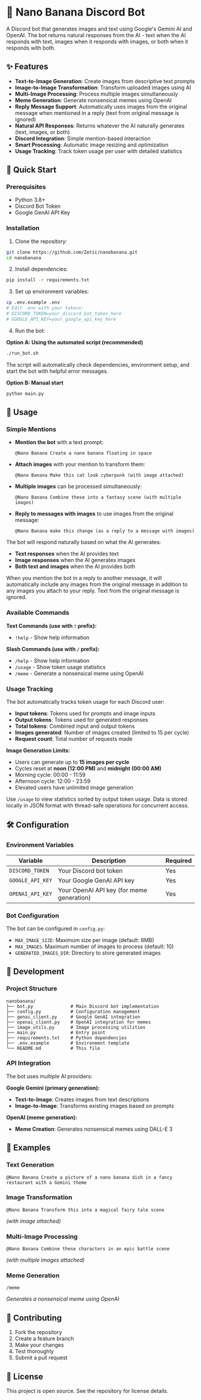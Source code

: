 # 🍌 Nano Banana Discord Bot

A Discord bot that generates images and text using Google's Gemini AI and OpenAI. The bot returns natural responses from the AI - text when the AI responds with text, images when it responds with images, or both when it responds with both.

## ✨ Features

- **Text-to-Image Generation**: Create images from descriptive text prompts
- **Image-to-Image Transformation**: Transform uploaded images using AI  
- **Multi-Image Processing**: Process multiple images simultaneously
- **Meme Generation**: Generate nonsensical memes using OpenAI
- **Reply Message Support**: Automatically uses images from the original message when mentioned in a reply (text from original message is ignored)
- **Natural API Responses**: Returns whatever the AI naturally generates (text, images, or both)
- **Discord Integration**: Simple mention-based interaction
- **Smart Processing**: Automatic image resizing and optimization
- **Usage Tracking**: Track token usage per user with detailed statistics

## 🚀 Quick Start

### Prerequisites

- Python 3.8+
- Discord Bot Token
- Google GenAI API Key

### Installation

1. Clone the repository:
```bash
git clone https://github.com/Zetic/nanobanana.git
cd nanobanana
```

2. Install dependencies:
```bash
pip install -r requirements.txt
```

3. Set up environment variables:
```bash
cp .env.example .env
# Edit .env with your tokens:
# DISCORD_TOKEN=your_discord_bot_token_here
# GOOGLE_API_KEY=your_google_api_key_here
```

4. Run the bot:

**Option A: Using the automated script (recommended)**
```bash
./run_bot.sh
```
The script will automatically check dependencies, environment setup, and start the bot with helpful error messages.

**Option B: Manual start**
```bash
python main.py
```

## 🎯 Usage

### Simple Mentions

- **Mention the bot** with a text prompt:
  ```
  @Nano Banana Create a nano banana floating in space
  ```

- **Attach images** with your mention to transform them:
  ```
  @Nano Banana Make this cat look cyberpunk (with image attached)
  ```

- **Multiple images** can be processed simultaneously:
  ```
  @Nano Banana Combine these into a fantasy scene (with multiple images)
  ```

- **Reply to messages with images** to use images from the original message:
  ```
  @Nano Banana make this change (as a reply to a message with images)
  ```

The bot will respond naturally based on what the AI generates:
- **Text responses** when the AI provides text
- **Image responses** when the AI generates images  
- **Both text and images** when the AI provides both

When you mention the bot in a reply to another message, it will automatically include any images from the original message in addition to any images you attach to your reply. Text from the original message is ignored.

### Available Commands

**Text Commands (use with `!` prefix):**
- `!help` - Show help information

**Slash Commands (use with `/` prefix):**
- `/help` - Show help information
- `/usage` - Show token usage statistics
- `/meme` - Generate a nonsensical meme using OpenAI

### Usage Tracking

The bot automatically tracks token usage for each Discord user:
- **Input tokens**: Tokens used for prompts and image inputs
- **Output tokens**: Tokens used for generated responses  
- **Total tokens**: Combined input and output tokens
- **Images generated**: Number of images created (limited to 15 per cycle)
- **Request count**: Total number of requests made

**Image Generation Limits:**
- Users can generate up to **15 images per cycle**
- Cycles reset at **noon (12:00 PM)** and **midnight (00:00 AM)**
- Morning cycle: 00:00 - 11:59
- Afternoon cycle: 12:00 - 23:59
- Elevated users have unlimited image generation

Use `/usage` to view statistics sorted by output token usage. Data is stored locally in JSON format with thread-safe operations for concurrent access.

## 🛠️ Configuration

### Environment Variables

| Variable | Description | Required |
|----------|-------------|----------|
| `DISCORD_TOKEN` | Your Discord bot token | Yes |
| `GOOGLE_API_KEY` | Your Google GenAI API key | Yes |
| `OPENAI_API_KEY` | Your OpenAI API key (for meme generation) | Yes |

### Bot Configuration

The bot can be configured in `config.py`:

- `MAX_IMAGE_SIZE`: Maximum size per image (default: 8MB)
- `MAX_IMAGES`: Maximum number of images to process (default: 10)
- `GENERATED_IMAGES_DIR`: Directory to store generated images

## 🔧 Development

### Project Structure

```
nanobanana/
├── bot.py              # Main Discord bot implementation
├── config.py           # Configuration management
├── genai_client.py     # Google GenAI integration
├── openai_client.py    # OpenAI integration for memes
├── image_utils.py      # Image processing utilities
├── main.py             # Entry point
├── requirements.txt    # Python dependencies
├── .env.example        # Environment template
└── README.md           # This file
```

### API Integration

The bot uses multiple AI providers:

**Google Gemini (primary generation):**
- **Text-to-Image**: Creates images from text descriptions
- **Image-to-Image**: Transforms existing images based on prompts

**OpenAI (meme generation):**
- **Meme Creation**: Generates nonsensical memes using DALL-E 3

## 📝 Examples

### Text Generation
```
@Nano Banana Create a picture of a nano banana dish in a fancy restaurant with a Gemini theme
```

### Image Transformation
```
@Nano Banana Transform this into a magical fairy tale scene
```
*(with image attached)*

### Multi-Image Processing
```
@Nano Banana Combine these characters in an epic battle scene
```
*(with multiple images attached)*

### Meme Generation
```
/meme
```
*Generates a nonsensical meme using OpenAI*

## 🤝 Contributing

1. Fork the repository
2. Create a feature branch
3. Make your changes
4. Test thoroughly
5. Submit a pull request

## 📄 License

This project is open source. See the repository for license details.
